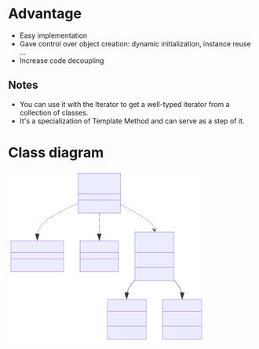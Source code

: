 # Advantage
* Easy implementation
* Gave control over object creation: dynamic initialization, instance reuse ...
* Increase code decoupling

## Notes

* You can use it with the Iterator to get a well-typed iterator from a collection of classes.
* It's a specialization of Template Method and can serve as a step of it.

# Class diagram
<img src="./classdiagram.svg" width="400" height="350">

